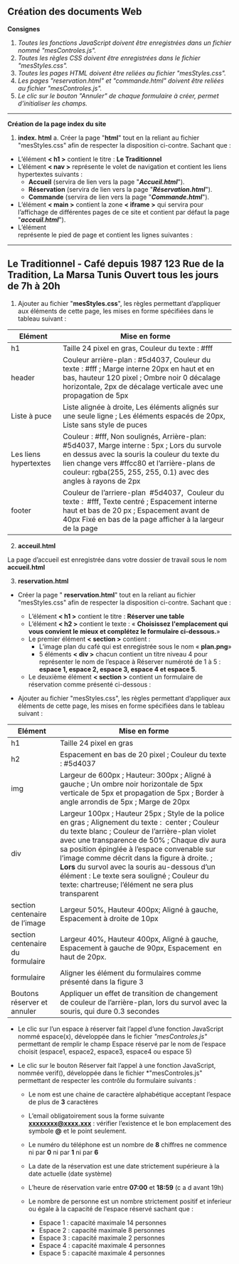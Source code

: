 **Création des documents Web**
---
**Consignes**

1. *Toutes les fonctions JavaScript doivent être enregistrées dans un fichier nommé "mesControles.js".*
2. *Toutes les règles CSS doivent être enregistrées dans le fichier "mesStyles.css".*
3. *Toutes les pages HTML doivent être reliées au fichier "mesStyles.css".*
4. *Les pages "reservation.html" et "commande.html" doivent être reliées au fichier "mesControles.js".*
5. *Le clic sur le bouton "Annuler" de chaque formulaire à créer, permet d’initialiser les champs.*
---
**Création de la page index du site**

1. **index. html**
a. Créer la page "**html**" tout en la reliant au fichier "mesStyles.css" afin de respecter la disposition ci-contre. Sachant que :
- L’élément **< h1 >** contient le titre : **Le Traditionnel**
- L’élément **< nav >** représente le volet de navigation et contient les liens hypertextes suivants :
    - **Accueil** (servira de lien vers la page "***Accueil.html***").
    - **Réservation** (servira de lien vers la page "***Réservation.html***").
    - **Commande** (servira de lien vers la page "***Commande.html***").
- L’élément **< main >** contient la zone **< iframe >** qui servira pour l’affichage de différentes pages de ce site et contient par défaut la page "***acceuil.html***").
- L’élément **<footer>** représente le pied de page et contient les lignes suivantes :

---
Le Traditionnel - Café depuis 1987
123 Rue de la Tradition, La Marsa Tunis
Ouvert tous les jours de 7h à 20h
---

1. Ajouter au fichier "**mesStyles.css**", les règles permettant d’appliquer aux éléments de cette page, les mises en forme spécifiées dans le tableau suivant :

| **Elément** | **Mise en forme** |
| --- | --- |
| h1 | Taille 24 pixel en gras, Couleur du texte : #fff |
| header | Couleur arrière-plan : #5d4037, Couleur du texte : #fff ; Marge interne 20px en haut et en bas, hauteur 120 pixel ; Ombre noir 0 décalage horizontale, 2px de décalage verticale avec une propagation de 5px |
| Liste à puce | Liste alignée à droite, Les éléments alignés sur une seule ligne ; Les éléments espacés de 20px, Liste sans style de puces |
| Les liens hypertextes | Couleur : #fff, Non soulignés, Arrière-plan: #5d4037, Marge interne : 5px ; Lors du survole en dessus avec la souris la couleur du texte du lien change vers #ffcc80 et l’arrière-plans de couleur: rgba(255, 255, 255, 0.1) avec des angles à rayons de 2px |
| footer | Couleur de l’arriere-plan  #5d4037,  Couleur du texte :  #fff, Texte centré ; Espacement interne haut et bas de 20 px ; Espacement avant de 40px Fixé en bas de la page afficher à la largeur de la page |

2. **acceuil.html**

La page d’accueil est enregistrée dans votre dossier de travail sous le nom **accueil.html**

3. **reservation.html**
- Créer la page " **reservation.html**" tout en la reliant au fichier "mesStyles.css" afin de respecter la disposition ci-contre. Sachant que :
    - L’élément **< h1 >** contient le titre : **Réserver une table**
    - L’élément **< h2 >** contient le texte : « **Choisissez l'emplacement qui vous convient le mieux et complétez le formulaire ci-dessous.**»
    - Le premier élément **< section >** contient :
      - L’image plan du café qui est enregistrée sous le nom « **plan.png**»
      - 5 éléments **< div >** chacun contient un titre niveau 4 pour représenter le nom de l’espace à Réserver numéroté de 1 à 5 : **espace 1, espace 2, espace 3, espace 4 et espace 5**.
    - Le deuxième élément **< section >** contient un formulaire de réservation comme présenté ci-dessous :

- Ajouter au fichier "mesStyles.css", les règles permettant d’appliquer aux éléments de cette page, les mises en forme spécifiées dans le tableau suivant :

| **Elément** | **Mise en forme** |
| --- | --- |
| h1 | Taille 24 pixel en gras |
| h2 | Espacement en bas de 20 pixel ; Couleur du texte : #5d4037 |
| img | Largeur de 600px ; Hauteur: 300px ; Aligné à gauche ; Un ombre noir horizontale de 5px verticale de 5px et propagation de 5px ; Border à angle arrondis de 5px ; Marge de 20px |
| div | Largeur 100px ; Hauteur 25px ; Style de la police en gras ; Alignement du texte :  center ; Couleur du texte blanc ; Couleur de l’arrière-plan violet avec une transparence de 50% ; Chaque div aura sa position épinglée à l’espace convenable sur l’image comme décrit dans la figure à droite. ; **Lors** du survol avec la souris au-dessous d’un élément : Le texte sera souligné ; Couleur du texte: chartreuse; l’élément ne sera plus transparent |
| section centenaire de l’image | Largeur 50%, Hauteur 400px; Aligné à gauche, Espacement à droite de 10px |
| section centenaire du formulaire | Largeur 40%, Hauteur 400px, Aligné à gauche, Espacement à gauche de 90px, Espacement  en haut de 20px. |
| formulaire | Aligner les élément du formulaires comme présenté dans la figure 3 |
| Boutons réserver et annuler | Appliquer un effet de transition de changement de couleur de l’arrière-plan, lors du survol avec la souris, qui dure 0.3 secondes  |

- Le clic sur l’un espace à réserver fait l’appel d’une fonction JavaScript nommé espace(x), développée dans le fichier *"mesControles.js"* permettant de remplir le champ Espace réservé par le nom de l’espace choisit (espace1, espace2, espace3, espace4 ou espace 5)
- Le clic sur le bouton Réserver fait l’appel à une fonction JavaScript, nommée verif(), développée dans le fichier *"mesControles.js" permettant de respecter les contrôle du formulaire suivants :
  
  - Le nom est une chaine de caractère alphabétique acceptant l’espace de plus de **3** caractères
  -  L’email obligatoirement sous la forme suivante **xxxxxxxx@xxxx.xxx** : vérifier l’existence et le bon emplacement des symbole **@** et le point seulement.
  - Le numéro du téléphone est un nombre de **8** chiffres ne commence ni par **0** ni par **1** ni par **6**
  - La date de la réservation est une date strictement supérieure à la date actuelle (date système)
  - L’heure de réservation varie entre **07:00** et **18:59** (c a d avant 19h)
  - Le nombre de personne est un nombre strictement positif et inferieur ou égale à la capacité de l’espace réservé sachant que :
    
      - Espace 1 : capacité maximale 14 personnes
      - Espace 2 : capacité maximale 8 personnes
      - Espace 3 : capacité maximale 2 personnes
      - Espace 4 : capacité maximale 4 personnes
      - Espace 5 : capacité maximale 4 personnes
